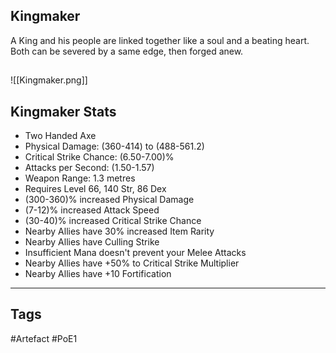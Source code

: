 ## Kingmaker
A King and his people are linked together
like a soul and a beating heart.
Both can be severed by a same edge,
then forged anew.
##
![[Kingmaker.png]]
## Kingmaker Stats
- Two Handed Axe
- Physical Damage: (360-414) to (488-561.2)
- Critical Strike Chance: (6.50-7.00)%
- Attacks per Second: (1.50-1.57)
- Weapon Range: 1.3 metres
- Requires Level 66, 140 Str, 86 Dex
- (300-360)% increased Physical Damage
- (7-12)% increased Attack Speed
- (30-40)% increased Critical Strike Chance
- Nearby Allies have 30% increased Item Rarity
- Nearby Allies have Culling Strike
- Insufficient Mana doesn't prevent your Melee Attacks
- Nearby Allies have +50% to Critical Strike Multiplier
- Nearby Allies have +10 Fortification


---
## Tags
#Artefact
#PoE1
